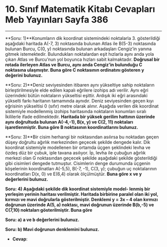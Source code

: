 # 10. Sınıf Matematik Kitabı Cevapları Meb Yayınları Sayfa 386

---

**Soru: 1)**Konumların dik koordinat sistemindeki noktalarla 3. gösterildiği aşağıdaki haritada A(-7, 3) noktasında bulunan Atlas ile B(5-3) noktasında bulunan Burcu, C(0, y) noktasında bulunan arkadaşları Cengiz’in yanına gitmek istemektedir. Bulundukları noktalardan eşit hızlarla aynı anda yola çıkan Atlas ve Burcu’nun yol boyunca hızları sabit kalmaktadır. **Doğrusal bir rotada ilerleyen Atlas ve Burcu, aynı anda Cengiz’in bulunduğu C noktasına ulaşmıştır. Buna göre C noktasının ordinatını gösteren y değerini bulunuz.**

**Soru: 2)**Deniz seviyesinden itibaren aynı yükseltiye sahip noktaların birleştirilmesiyle elde edilen kapalı eğrilere izohips adı verilir. Aynı eğri üzerindeki bütün noktaların yükseltisi eşittir. Ardışık iki eğri arasındaki yükselti farkı haritanın tamamında aynıdır. Deniz seviyesinden geçen kıyı eğrisinin yükseltisi 0 (sıfır) metre olarak alınır. Aşağıda verilen dik koordinat sistemiyle modellenmiş izohips haritasında noktaların konumları sıralı İkililerle ifade edilmektedir. **Haritada bir yüksek gerilim hattının üzerinde aynı doğrultuda bulunan A(-4,-1), B(x, y) ve C(2, 11) noktaları işaretlenmiştir. Buna göre B noktasının koordinatlarını bulunuz.**

**Soru: 3)**Bir cisim herhangi bir noktasından asılırsa bu noktadan geçen düşey doğrultu ağırlık merkezinden geçecek şekilde dengede kalır. Dik koordinat sistemiyle modellenen bir ortamda üçgen şeklindeki levha ve özdeş düz bir çubuk, iple tavana asılıyor. İp, levha ile çubuğun ağırlık merkezi olan G noktasından geçecek şekilde aşağıdaki şekilde gösterildiği gibi cisimleri dengede tutmuştur. Cisimlerin denge durumunda üçgenin köşelerinin koordinatları A(-5,5), B(-7, -1), C(3, y); çubuğun uç noktalarının koordinatları D(x, 0) ve E(6,4) olarak ölçülmüştür. **Buna göre x ve y değerlerini bulunuz.**

**Soru: 4) Aşağıdaki şekilde dik koordinat sistemiyle model- lenmiş bir yerleşim yerinin haritası verilmiştir. Haritada birbirine paralel olan iki yol, kırmızı ve mavi doğrularla gösterilmiştir. Denklemi y = 3x – 4 olan kırmızı doğrunun üzerinde A(5, a) noktası, mavi doğrunun üzerinde B(b,-5) ve C(7,10) noktaları gösterilmiştir. Buna göre**

**Soru: a) a ve b değerlerini bulunuz.**

**Soru: b) Mavi doğrunun denklemini bulunuz.**

-   **Cevap**: